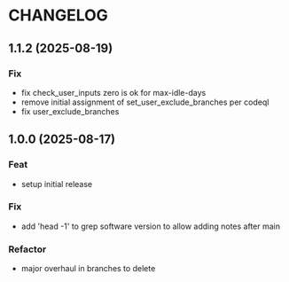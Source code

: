 # CHANGELOG

## 1.1.2 (2025-08-19)

### Fix

- fix check_user_inputs zero is ok for max-idle-days
- remove initial assignment of set_user_exclude_branches per codeql
- fix user_exclude_branches

## 1.0.0 (2025-08-17)

### Feat

- setup initial release

### Fix

- add 'head -1' to grep software version to allow adding notes after main

### Refactor

- major overhaul in branches to delete
